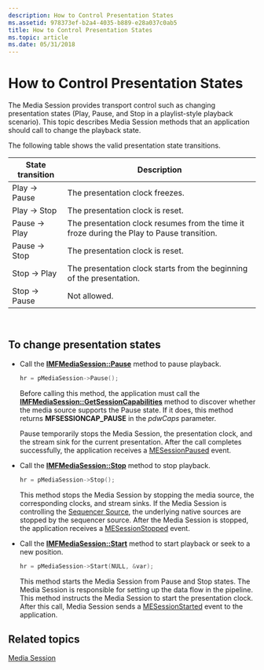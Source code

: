 ```yaml
---
description: How to Control Presentation States
ms.assetid: 978373ef-b2a4-4035-b889-e28a037c0ab5
title: How to Control Presentation States
ms.topic: article
ms.date: 05/31/2018
---
```


# How to Control Presentation States

The Media Session provides transport control such as changing presentation states (Play, Pause, and Stop in a playlist-style playback scenario). This topic describes Media Session methods that an application should call to change the playback state.

The following table shows the valid presentation state transitions.



| State transition | Description                                                                                |
|------------------|--------------------------------------------------------------------------------------------|
| Play -> Pause | The presentation clock freezes.                                                            |
| Play -> Stop  | The presentation clock is reset.                                                           |
| Pause -> Play | The presentation clock resumes from the time it froze during the Play to Pause transition. |
| Pause -> Stop | The presentation clock is reset.                                                           |
| Stop -> Play  | The presentation clock starts from the beginning of the presentation.                      |
| Stop -> Pause | Not allowed.                                                                               |



 

## To change presentation states

-   Call the [**IMFMediaSession::Pause**](/windows/desktop/api/mfidl/nf-mfidl-imfmediasession-pause) method to pause playback.

    ```C++
    hr = pMediaSession->Pause();
    ```

    

    Before calling this method, the application must call the [**IMFMediaSession::GetSessionCapabilities**](/windows/desktop/api/mfidl/nf-mfidl-imfmediasession-getsessioncapabilities) method to discover whether the media source supports the Pause state. If it does, this method returns **MFSESSIONCAP\_PAUSE** in the *pdwCaps* parameter.

    Pause temporarily stops the Media Session, the presentation clock, and the stream sink for the current presentation. After the call completes successfully, the application receives a [MESessionPaused](mesessionpaused.md) event.

-   Call the [**IMFMediaSession::Stop**](/windows/desktop/api/mfidl/nf-mfidl-imfmediasession-stop) method to stop playback.

    ```C++
    hr = pMediaSession->Stop();
    ```

    

    This method stops the Media Session by stopping the media source, the corresponding clocks, and stream sinks. If the Media Session is controlling the [Sequencer Source](sequencer-source.md), the underlying native sources are stopped by the sequencer source. After the Media Session is stopped, the application receives a [MESessionStopped](mesessionstopped.md) event.

-   Call the [**IMFMediaSession::Start**](/windows/desktop/api/mfidl/nf-mfidl-imfmediasession-start) method to start playback or seek to a new position.

    ```C++
    hr = pMediaSession->Start(NULL, &var);
    ```

    

    This method starts the Media Session from Pause and Stop states. The Media Session is responsible for setting up the data flow in the pipeline. This method instructs the Media Session to start the presentation clock. After this call, Media Session sends a [MESessionStarted](mesessionstarted.md) event to the application.

## Related topics

<dl> <dt>

[Media Session](media-session.md)
</dt> </dl>

 

 



